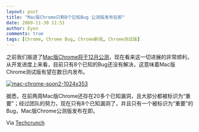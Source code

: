```yaml
---
layout: post
title: "Mac版Chrome只剩8个已知Bug 公测版发布在即"
date: 2009-11-30 11:51
author: Eyon
comments: true
tags: [Chrome, Chrome Bug, Chrome新闻, Chrome测试版]
---
```

之前我们报道了[Mac版Chrome将于12月公测](http://www.chromi.org/archives/1836)，现在看来这一切进展的非常顺利，从开发进度上来看，目前只有8个已知的Bug还没有解决，这意味着Mac版Chrome测试版有望在数日内发布。

<a href="http://img.chromi.org/2009/11/mac-chrome-soon2-1024x353.jpg">![mac-chrome-soon2-1024x353](http://img.chromi.org/2009/11/mac-chrome-soon2-1024x353-550x189.jpg "mac-chrome-soon2-1024x353")</a>

据悉，在前两周Mac版Chrome还存在20多个已知漏洞，且大部分都被标识为“重要”；经过团队的努力，现在只有8个已知漏洞了，并且只有一个被标识为“重要”的Bug，Mac版Chrome公测版发布在即。

Via [Techcrunch](http://www.techcrunch.com/2009/11/29/chrome-for-mac-beta-2/)

